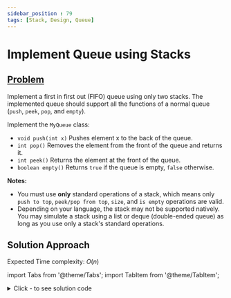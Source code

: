 ```yaml
---
sidebar_position : 79
tags: [Stack, Design, Queue]
---
```


# Implement Queue using Stacks

## [Problem](https://leetcode.com/problems/implement-queue-using-stacks/)

<p>Implement a first in first out (FIFO) queue using only two stacks. The implemented queue should support all the functions of a normal queue (<code>push</code>, <code>peek</code>, <code>pop</code>, and <code>empty</code>).</p>

<p>Implement the <code>MyQueue</code> class:</p>

<ul>
	<li><code>void push(int x)</code> Pushes element x to the back of the queue.</li>
	<li><code>int pop()</code> Removes the element from the front of the queue and returns it.</li>
	<li><code>int peek()</code> Returns the element at the front of the queue.</li>
	<li><code>boolean empty()</code> Returns <code>true</code> if the queue is empty, <code>false</code> otherwise.</li>
</ul>

<p><strong>Notes:</strong></p>

<ul>
	<li>You must use <strong>only</strong> standard operations of a stack, which means only <code>push to top</code>, <code>peek/pop from top</code>, <code>size</code>, and <code>is empty</code> operations are valid.</li>
	<li>Depending on your language, the stack may not be supported natively. You may simulate a stack using a list or deque (double-ended queue) as long as you use only a stack&#39;s standard operations.</li>
</ul>

## Solution Approach
Expected Time complexity: $O(n)$

import Tabs from '@theme/Tabs';
import TabItem from '@theme/TabItem';

<details><summary>Click - to see solution code</summary>

<Tabs>
<TabItem value="cpp" label="C++">

```cpp
class MyQueue {
    stack<int> q1, q2;

   public:
    MyQueue() {}

    void push(int x) { q2.push(x); }

    int pop() {
        peek();
        int a = q1.top();
        q1.pop();
        return a;
    }

    int peek() {
        if (q1.empty()) {
            while (!q2.empty()) {
                q1.push(q2.top());
                q2.pop();
            }
        }
        return q1.top();
    }

    bool empty() { return (q1.empty() && q2.empty()); }
};

```
</TabItem>
</Tabs>

</details>
